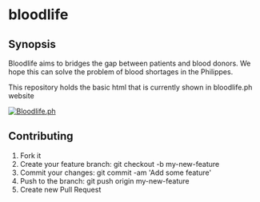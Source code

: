 # bloodlife

## Synopsis

Bloodlife aims to bridges the gap between patients and blood donors. We hope this can solve the problem of blood shortages in the Philippes. 

This repository holds the basic html that is currently shown in bloodlife.ph website

[![Bloodlife.ph](https://github.com/xtrycatchx/bloodlife-web/blob/master/public/img/logo.png?raw=true?raw=true)](https://youtu.be/HP57zUh19B8 "Bloodlife.ph - Click to Watch!")

## Contributing
1. Fork it
2. Create your feature branch: git checkout -b my-new-feature
3. Commit your changes: git commit -am 'Add some feature'
4. Push to the branch: git push origin my-new-feature
5. Create new Pull Request